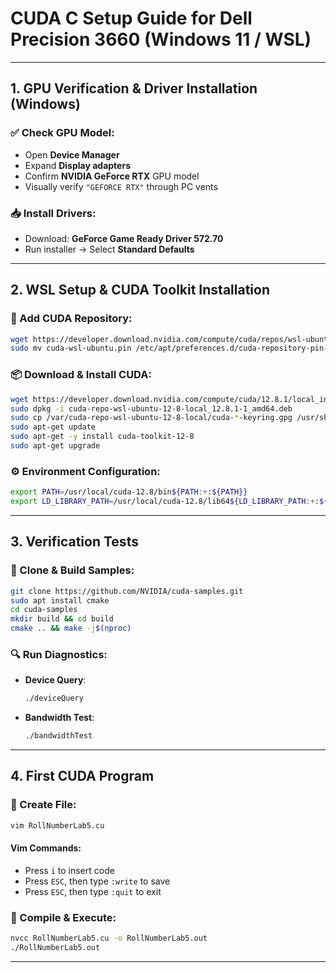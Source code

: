 # CUDA C Setup Guide for Dell Precision 3660 (Windows 11 / WSL)

---

## 1. GPU Verification & Driver Installation (Windows)

### ✅ Check GPU Model:
- Open **Device Manager**
- Expand **Display adapters**
- Confirm **NVIDIA GeForce RTX** GPU model  
- Visually verify `"GEFORCE RTX"` through PC vents

### 📥 Install Drivers:
- Download: **GeForce Game Ready Driver 572.70**
- Run installer → Select **Standard Defaults**

---

## 2. WSL Setup & CUDA Toolkit Installation

### 🧩 Add CUDA Repository:
```bash
wget https://developer.download.nvidia.com/compute/cuda/repos/wsl-ubuntu/x86_64/cuda-wsl-ubuntu.pin
sudo mv cuda-wsl-ubuntu.pin /etc/apt/preferences.d/cuda-repository-pin-600
```

### 📦 Download & Install CUDA:
```bash
wget https://developer.download.nvidia.com/compute/cuda/12.8.1/local_installers/cuda-repo-wsl-ubuntu-12-8-local_12.8.1-1_amd64.deb
sudo dpkg -i cuda-repo-wsl-ubuntu-12-8-local_12.8.1-1_amd64.deb
sudo cp /var/cuda-repo-wsl-ubuntu-12-8-local/cuda-*-keyring.gpg /usr/share/keyrings/
sudo apt-get update
sudo apt-get -y install cuda-toolkit-12-8
sudo apt-get upgrade
```

### ⚙️ Environment Configuration:
```bash
export PATH=/usr/local/cuda-12.8/bin${PATH:+:${PATH}}
export LD_LIBRARY_PATH=/usr/local/cuda-12.8/lib64${LD_LIBRARY_PATH:+:${LD_LIBRARY_PATH}}
```

---

## 3. Verification Tests

### 📁 Clone & Build Samples:
```bash
git clone https://github.com/NVIDIA/cuda-samples.git
sudo apt install cmake
cd cuda-samples
mkdir build && cd build
cmake .. && make -j$(nproc)
```

### 🔍 Run Diagnostics:

- **Device Query**:
  ```bash
  ./deviceQuery
  ```

- **Bandwidth Test**:
  ```bash
  ./bandwidthTest
  ```

---

## 4. First CUDA Program

### 📝 Create File:
```bash
vim RollNumberLab5.cu
```

#### Vim Commands:
- Press `i` to insert code  
- Press `ESC`, then type `:write` to save  
- Press `ESC`, then type `:quit` to exit  

### 🚀 Compile & Execute:
```bash
nvcc RollNumberLab5.cu -o RollNumberLab5.out
./RollNumberLab5.out
```

---

